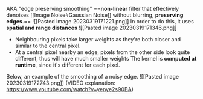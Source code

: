 AKA "edge preserving smoothing"
==**non-linear** filter that effectively denoises [[Image Noise#Gaussian Noise]] without blurring, **preserving edges**.==
![[Pasted image 20230319171221.png]]
In order to do this, it uses **spatial and range distances**
![[Pasted image 20230319171346.png]]
- Neighbouring pixels take larger weights as they're both closer and similar to the central pixel.
- At a central pixel nearby an edge, pixels from the other side look quite different, thus will have much smaller weights
The kernel is **computed at runtime**, since it's different for each pixel. 

Below, an example of the smoothing of a noisy edge.
![[Pasted image 20230319172743.png]]
(VIDEO explanation: https://www.youtube.com/watch?v=yenye2s90BA)